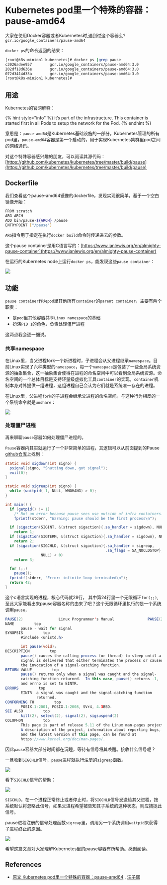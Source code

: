 # Kubernetes pod里一个特殊的容器：pause-amd64

大家在使用Docker容器或者Kubernetes时,遇到过这个容器么?`gcr.io/google_containers/pause-amd64`

`docker ps`的命令返回的结果：

```bash
[root@k8s-minion1 kubernetes]# docker ps |grep pause
c3026adee957        gcr.io/google_containers/pause-amd64:3.0           "/pause"                 22 minutes ago      Up 22 minutes                           k8s_POD.d8dbe16c_redis-master-343230949-04glm_default_ce3f60a9-095d-11e7-914b-0a77ecd65f3e_66c108d5
202df18d636e        gcr.io/google_containers/pause-amd64:3.0           "/pause"                 24 hours ago        Up 24 hours                             k8s_POD.d8dbe16c_kube-proxy-js0z0_kube-system_2866cfc2-0891-11e7-914b-0a77ecd65f3e_c8e1a667
072d3414d33a        gcr.io/google_containers/pause-amd64:3.0           "/pause"                 24 hours ago        Up 24 hours                             k8s_POD.d8dbe16c_kube-flannel-ds-tsps5_default_2866e3fb-0891-11e7-914b-0a77ecd65f3e_be4b719e
[root@k8s-minion1 kubernetes]#
```

## 用途

Kubernetes的官网解释：

{% hint style="info" %}
it’s part of the infrastructure. This container is started first in all Pods to setup the network for the Pod.
{% endhint %}

意思是：`pause-amd64`是Kubernetes基础设施的一部分，Kubernetes管理的所有pod里，`pause-amd64`容器是第一个启动的，用于实现Kubernetes集群里pod之间的网络通讯。

对这个特殊容器感兴趣的朋友，可以阅读其源代码： [https://github.com/kubernetes/kubernetes/tree/master/build/pause](https://github.com/kubernetes/kubernetes/tree/master/build/pause)

## Dockerfile

我们查看这个pause-amd64镜像的dockerfile，发现实现很简单，基于一个空白镜像开始：

```bash
FROM scratch
ARG ARCH
ADD bin/pause-${ARCH} /pause
ENTRYPOINT ["/pause"]
```

`ARG`指令用于指定在执行`docker build`命令时传递进去的参数。

这个pause container是用C语言写的：[https://www.ianlewis.org/en/almighty-pause-container](https://www.ianlewis.org/en/almighty-pause-container)

在运行的Kubernetes node上运行`docker ps`，能发现这些`pause container`：

![](<../.gitbook/assets/image (116).png>)

## 功能

`pause container`作为`pod`里其他所有`container`的`parent container`，主要有两个职责：

* 是`pod`里其他容器共享`Linux namespace`的基础&#x20;
* 扮演`PID 1`的角色，负责处理僵尸进程

这两点我会逐一细说。

### 共享namespace

在Linux里，当父进程fork一个新进程时，子进程会从父进程继承`namespace`。目前Linux实现了六种类型的`namespace`，每一个`namespace`是包装了一些全局系统资源的抽象集合，这一抽象集合使得在进程的命名空间中可以看到全局系统资源。命名空间的一个总体目标是支持轻量级虚拟化工具`container`的实现，`container`机制本身对外提供一组进程，这组进程自己会认为它们就是系统唯一存在的进程。

在Linux里，父进程`fork`的子进程会继承父进程的命名空间。与这种行为相反的一个系统命令就是`unshare`：

![](<../.gitbook/assets/image (31).png>)

### 处理僵尸进程

再来聊聊`pause`容器如何处理僵尸进程的。

`Pause`容器内其实就运行了一个非常简单的进程，其逻辑可以从前面提到的Pause [github仓库](https://github.com/kubernetes/kubernetes/tree/master/build/pause)上找到：

```java
static void sigdown(int signo) {
  psignal(signo, "Shutting down, got signal");
  exit(0);
}

static void sigreap(int signo) {
  while (waitpid(-1, NULL, WNOHANG) > 0);
}

int main() {
  if (getpid() != 1)
    /* Not an error because pause sees use outside of infra containers. */
    fprintf(stderr, "Warning: pause should be the first process\n");

  if (sigaction(SIGINT, &(struct sigaction){.sa_handler = sigdown}, NULL) < 0)
    return 1;
  if (sigaction(SIGTERM, &(struct sigaction){.sa_handler = sigdown}, NULL) < 0)
    return 2;
  if (sigaction(SIGCHLD, &(struct sigaction){.sa_handler = sigreap,
                                             .sa_flags = SA_NOCLDSTOP},
                NULL) < 0)
    return 3;

  for (;;)
    pause();
  fprintf(stderr, "Error: infinite loop terminated\n");
  return 42;
}
```

这个c语言实现的进程，核心代码就28行， 其中第24行里一个无限循环`for(;;)`, 至此大家能看出来pause容器名称的由来了吧？这个无限循环里执行的是一个系统调用`pause`，

```java
PAUSE(2)                Linux Programmer's Manual               PAUSE(2)
NAME         top
       pause - wait for signal
SYNOPSIS         top
       #include <unistd.h>

       int pause(void);
DESCRIPTION         top
       pause() causes the calling process (or thread) to sleep until a
       signal is delivered that either terminates the process or causes
       the invocation of a signal-catching function.
RETURN VALUE         top
       pause() returns only when a signal was caught and the signal-
       catching function returned.  In this case, pause() returns -1,
       and errno is set to EINTR.
ERRORS         top
       EINTR  a signal was caught and the signal-catching function
              returned.
CONFORMING TO         top
       POSIX.1-2001, POSIX.1-2008, SVr4, 4.3BSD.
SEE ALSO         top
       kill(2), select(2), signal(2), sigsuspend(2)
COLOPHON         top
       This page is part of release 5.11 of the Linux man-pages project.
       A description of the project, information about reporting bugs,
       and the latest version of this page, can be found at
       https://www.kernel.org/doc/man-pages/.
```

因此`pause`容器大部分时间都在沉睡，等待有信号将其唤醒。接收什么信号呢？

一旦收到`SIGCHLD`信号，`pause`进程就执行注册的`sigreap`函数。

![](<../.gitbook/assets/image (105).png>)

看下`SIGCHLD`信号的帮助：

![](<../.gitbook/assets/image (62).png>)

`SIGCHLD`，在一个进程正常终止或者停止时，将`SIGCHLD`信号发送给其父进程，按系统默认将忽略此信号，如果父进程希望被告知其子系统的这种状态，则应捕捉此信号。

pause进程注册的信号处理函数`sigreap`里，调用另一个系统调用`waitpid`来获得子进程终止的原因。

![](<../.gitbook/assets/image (2) (1) (1) (1) (1) (1) (1) (1).png>)

希望这篇文章对大家理解Kubernetes里的pause容器有所帮助。感谢阅读。

## References

* [原文 Kubernetes pod里一个特殊的容器：pause-amd64](https://blog.csdn.net/i042416/article/details/85160895) ,  [汪子熙](https://jerry.blog.csdn.net/)
